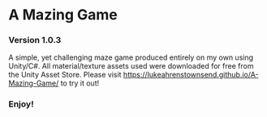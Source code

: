 # A Mazing Game
### Version 1.0.3

A simple, yet challenging maze game produced entirely on my own using Unity/C#. All material/texture assets used were downloaded for free from the Unity Asset Store. Please visit https://lukeahrenstownsend.github.io/A-Mazing-Game/ to try it out!

### Enjoy!
